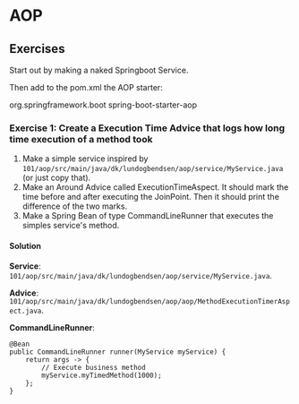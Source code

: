# AOP

## Exercises

Start out by making a naked Springboot Service.

Then add to the pom.xml the AOP starter:

<dependency>
   <groupId>org.springframework.boot</groupId>
   <artifactId>spring-boot-starter-aop</artifactId>
</dependency>


### Exercise 1: Create a Execution Time Advice that logs how long time execution of a method took

1. Make a simple service inspired by `101/aop/src/main/java/dk/lundogbendsen/aop/service/MyService.java` (or just copy that).
2. Make an Around Advice called ExecutionTimeAspect. It should mark the time before and after executing the JoinPoint. Then it should print the difference of the two marks.
3. Make a Spring Bean of type CommandLineRunner that executes the simples service's method.

#### Solution
**Service**: `101/aop/src/main/java/dk/lundogbendsen/aop/service/MyService.java`.

**Advice**: `101/aop/src/main/java/dk/lundogbendsen/aop/aop/MethodExecutionTimerAspect.java`.

**CommandLineRunner**: 
```
@Bean
public CommandLineRunner runner(MyService myService) {
    return args -> {
        // Execute business method
        myService.myTimedMethod(1000);
    };
}
```
